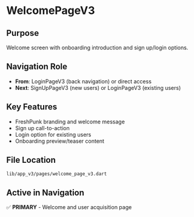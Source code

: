 # WelcomePageV3

## Purpose
Welcome screen with onboarding introduction and sign up/login options.

## Navigation Role
- **From**: LoginPageV3 (back navigation) or direct access
- **Next**: SignUpPageV3 (new users) or LoginPageV3 (existing users)

## Key Features
- FreshPunk branding and welcome message
- Sign up call-to-action
- Login option for existing users
- Onboarding preview/teaser content

## File Location
`lib/app_v3/pages/welcome_page_v3.dart`

## Active in Navigation
✅ **PRIMARY** - Welcome and user acquisition page
